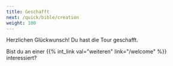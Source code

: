 ```yaml
---
title: Geschafft
next: /quick/bible/creation
weight: 100
---
```


Herzlichen Glückwunsch! Du hast die Tour geschafft. 

Bist du an einer {{% int_link val="weiteren" link="/welcome" %}} interessiert?